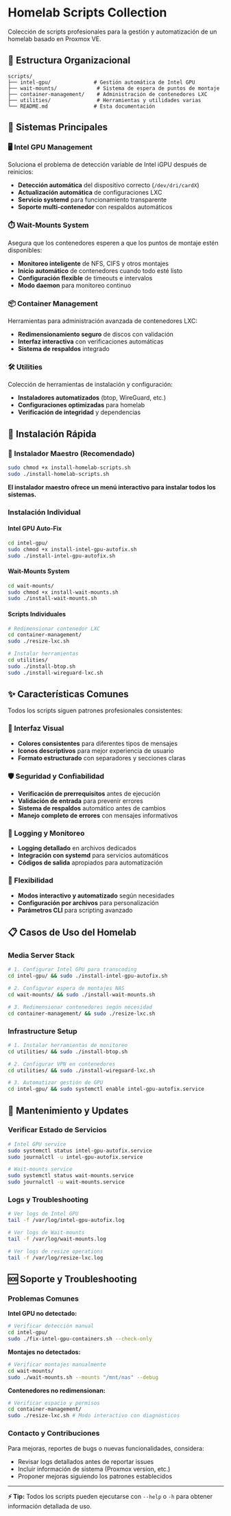 # Homelab Scripts Collection

Colección de scripts profesionales para la gestión y automatización de un homelab basado en Proxmox VE.

## 📂 Estructura Organizacional

```
scripts/
├── intel-gpu/              # Gestión automática de Intel GPU
├── wait-mounts/             # Sistema de espera de puntos de montaje  
├── container-management/    # Administración de contenedores LXC
├── utilities/               # Herramientas y utilidades varias
└── README.md               # Esta documentación
```

## 🎯 Sistemas Principales

### 🖥️ Intel GPU Management
Soluciona el problema de detección variable de Intel iGPU después de reinicios:
- **Detección automática** del dispositivo correcto (`/dev/dri/cardX`)
- **Actualización automática** de configuraciones LXC
- **Servicio systemd** para funcionamiento transparente
- **Soporte multi-contenedor** con respaldos automáticos

### ⏱️ Wait-Mounts System  
Asegura que los contenedores esperen a que los puntos de montaje estén disponibles:
- **Monitoreo inteligente** de NFS, CIFS y otros montajes
- **Inicio automático** de contenedores cuando todo esté listo
- **Configuración flexible** de timeouts e intervalos
- **Modo daemon** para monitoreo continuo

### 📦 Container Management
Herramientas para administración avanzada de contenedores LXC:
- **Redimensionamiento seguro** de discos con validación
- **Interfaz interactiva** con verificaciones automáticas
- **Sistema de respaldos** integrado

### 🛠️ Utilities
Colección de herramientas de instalación y configuración:
- **Instaladores automatizados** (btop, WireGuard, etc.)
- **Configuraciones optimizadas** para homelab
- **Verificación de integridad** y dependencias

## 🚀 Instalación Rápida

### 🎯 Instalador Maestro (Recomendado)
```bash
sudo chmod +x install-homelab-scripts.sh
sudo ./install-homelab-scripts.sh
```
**El instalador maestro ofrece un menú interactivo para instalar todos los sistemas.**

### Instalación Individual

#### Intel GPU Auto-Fix
```bash
cd intel-gpu/
sudo chmod +x install-intel-gpu-autofix.sh
sudo ./install-intel-gpu-autofix.sh
```

#### Wait-Mounts System
```bash
cd wait-mounts/
sudo chmod +x install-wait-mounts.sh  
sudo ./install-wait-mounts.sh
```

#### Scripts Individuales
```bash
# Redimensionar contenedor LXC
cd container-management/
sudo ./resize-lxc.sh

# Instalar herramientas
cd utilities/
sudo ./install-btop.sh
sudo ./install-wireguard-lxc.sh
```

## ✨ Características Comunes

Todos los scripts siguen patrones profesionales consistentes:

### 🎨 Interfaz Visual
- **Colores consistentes** para diferentes tipos de mensajes
- **Iconos descriptivos** para mejor experiencia de usuario
- **Formato estructurado** con separadores y secciones claras

### 🛡️ Seguridad y Confiabilidad
- **Verificación de prerrequisitos** antes de ejecución
- **Validación de entrada** para prevenir errores
- **Sistema de respaldos** automático antes de cambios
- **Manejo completo de errores** con mensajes informativos

### 📝 Logging y Monitoreo
- **Logging detallado** en archivos dedicados
- **Integración con systemd** para servicios automáticos
- **Códigos de salida** apropiados para automatización

### 🔧 Flexibilidad
- **Modos interactivo y automatizado** según necesidades
- **Configuración por archivos** para personalización
- **Parámetros CLI** para scripting avanzado

## 📋 Casos de Uso del Homelab

### Media Server Stack
```bash
# 1. Configurar Intel GPU para transcoding
cd intel-gpu/ && sudo ./install-intel-gpu-autofix.sh

# 2. Configurar espera de montajes NAS
cd wait-mounts/ && sudo ./install-wait-mounts.sh

# 3. Redimensionar contenedores según necesidad
cd container-management/ && sudo ./resize-lxc.sh
```

### Infrastructure Setup
```bash
# 1. Instalar herramientas de monitoreo
cd utilities/ && sudo ./install-btop.sh

# 2. Configurar VPN en contenedores
cd utilities/ && sudo ./install-wireguard-lxc.sh

# 3. Automatizar gestión de GPU
cd intel-gpu/ && sudo systemctl enable intel-gpu-autofix.service
```

## 🔄 Mantenimiento y Updates

### Verificar Estado de Servicios
```bash
# Intel GPU service
sudo systemctl status intel-gpu-autofix.service
sudo journalctl -u intel-gpu-autofix.service

# Wait-mounts service  
sudo systemctl status wait-mounts.service
sudo journalctl -u wait-mounts.service
```

### Logs y Troubleshooting
```bash
# Ver logs de Intel GPU
tail -f /var/log/intel-gpu-autofix.log

# Ver logs de Wait-mounts
tail -f /var/log/wait-mounts.log

# Ver logs de resize operations
tail -f /var/log/resize-lxc.log
```

## 🆘 Soporte y Troubleshooting

### Problemas Comunes

**Intel GPU no detectado:**
```bash
# Verificar detección manual
cd intel-gpu/
sudo ./fix-intel-gpu-containers.sh --check-only
```

**Montajes no detectados:**
```bash  
# Verificar montajes manualmente
cd wait-mounts/
sudo ./wait-mounts.sh --mounts "/mnt/nas" --debug
```

**Contenedores no redimensionan:**
```bash
# Verificar espacio y permisos
cd container-management/
sudo ./resize-lxc.sh # Modo interactivo con diagnósticos
```

### Contacto y Contribuciones

Para mejoras, reportes de bugs o nuevas funcionalidades, considera:
- Revisar logs detallados antes de reportar issues
- Incluir información de sistema (Proxmox version, etc.)
- Proponer mejoras siguiendo los patrones establecidos

---

**⚡ Tip:** Todos los scripts pueden ejecutarse con `--help` o `-h` para obtener información detallada de uso.
